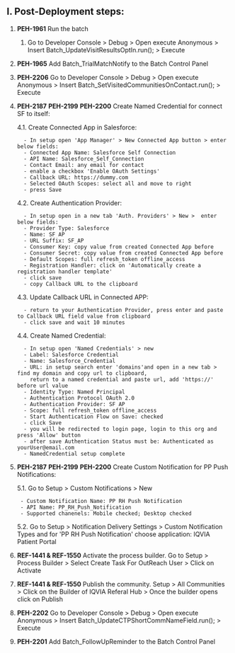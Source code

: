 ## I. Post-Deployment steps:

1. **PEH-1961** Run the batch
    1. Go to Developer Console > Debug > Open execute Anonymous > Insert Batch_UpdateVisitResultsOptIn.run(); > Execute
    
2. **PEH-1965** Add Batch_TrialMatchNotify to the Batch Control Panel

3. **PEH-2206** Go to Developer Console > Debug > Open execute Anonymous > Insert Batch_SetVisitedCommunitiesOnContact.run(); > Execute
   
4. **PEH-2187** **PEH-2199** **PEH-2200** Create Named Credential for connect SF to itself:

    4.1. Create Connected App in Salesforce:
    
         - In setup open 'App Manager' > New Connected App button > enter below fields:
         - Connected App Name: Salesforce Self Connection
         - API Name: Salesforce_Self_Connection
         - Contact Email: any email for contact
         - enable a checkbox 'Enable OAuth Settings'
         - Callback URL: https://dummy.com
         - Selected OAuth Scopes: select all and move to right
         - press Save
    
    4.2. Create Authentication Provider:
    
         - In setup open in a new tab 'Auth. Providers' > New >  enter below fields:
         - Provider Type: Salesforce
         - Name: SF AP
         - URL Suffix: SF_AP
         - Consumer Key: copy value from created Connected App before
         - Consumer Secret: copy value from created Connected App before
         - Default Scopes: full refresh_token offline_access
         - Registration Handler: click on 'Automatically create a registration handler template'
         - click save
         - copy Callback URL to the clipboard 
    
    4.3. Update Callback URL in Connected APP:
    
         - return to your Authentication Provider, press enter and paste to Callback URL field value from clipboard
         - click save and wait 10 minutes
    
    4.4. Create Named Credential:
    
         - In setup open 'Named Credentials' > new
         - Label: Salesforce Credential
         - Name: Salesforce_Credential
         - URL: in setup search enter 'domains'and open in a new tab > find my domain and copy url to clipboard, 
           return to a named credential and paste url, add 'https://' before url value
         - Identity Type: Named Principal
         - Authentication Protocol OAuth 2.0
         - Authentication Provider: SF AP
         - Scope: full refresh_token offline_access
         - Start Authentication Flow on Save: checked
         - click Save
         - you will be redirected to login page, login to this org and press 'Allow' button
         - after save Authentication Status must be: Authenticated as yourUser@email.com 
         - NamedCredential setup complete

5. **PEH-2187** **PEH-2199** **PEH-2200** Create Custom Notification for PP Push Notifications:

    5.1. Go to Setup > Custom Notifications > New 
    
        - Custom Notification Name: PP RH Push Notification
        - API Name: PP_RH_Push_Notification
        - Supported chanenels: Mobile checked; Desktop checked
    
    5.2. Go to Setup > Notification Delivery Settings > Custom Notification Types and for 'PP RH Push Notification' choose application: IQVIA Patient Portal

6. **REF-1441 & REF-1550** Activate the process builder. Go to Setup > Process Builder > Select Create Task For OutReach User > Click on Activate

7. **REF-1441 & REF-1550** Publish the community. Setup > All Communities > Click on the Builder of IQVIA Referal Hub > Once the builder opens click on Publish

8. **PEH-2202** Go to Developer Console > Debug > Open execute Anonymous > Insert Batch_UpdateCTPShortCommNameField.run(); > Execute

9. **PEH-2201** Add Batch_FollowUpReminder to the Batch Control Panel